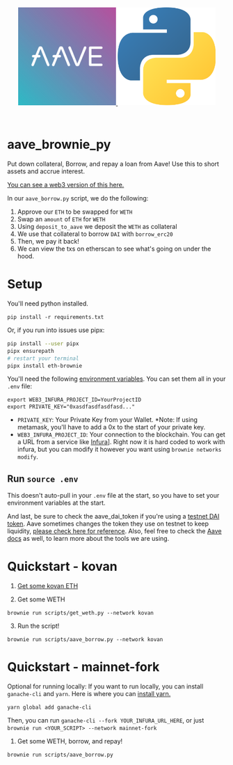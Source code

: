 <br/>
<p align="center">
<a href="https://chain.link" target="_blank">
<img src="https://raw.githubusercontent.com/PatrickAlphaC/aave_brownie_py/main/img/aave.png" width="225" alt="Python + Aave">
<img src="https://raw.githubusercontent.com/PatrickAlphaC/aave_brownie_py/main/img/python.png" width="225" alt="Python + Aave">
</a>
</p>
<br/>

# aave_brownie_py

Put down collateral, Borrow, and repay a loan from Aave! Use this to short assets and accrue interest. 

[You can see a web3 version of this here. ](https://github.com/PatrickAlphaC/aave_web3_py)

In our `aave_borrow.py` script, we do the following:

1. Approve our `ETH` to be swapped for `WETH`
2. Swap an `amount` of `ETH` for `WETH`
3. Using `deposit_to_aave` we deposit the `WETH` as collateral
4. We use that collateral to borrow `DAI` with `borrow_erc20`
5. Then, we pay it back! 
6. We can view the txs on etherscan to see what's going on under the hood. 


# Setup

You'll need python installed. 

```
pip install -r requirements.txt
```
Or, if you run into issues use pipx:
```bash
pip install --user pipx
pipx ensurepath
# restart your terminal
pipx install eth-brownie
```

You'll need the following [environment variables](https://www.twilio.com/blog/2017/01/how-to-set-environment-variables.html). You can set them all in your `.env` file:

```
export WEB3_INFURA_PROJECT_ID=YourProjectID
export PRIVATE_KEY="0xasdfasdfasdfasd..."
```

- `PRIVATE_KEY`: Your Private Key from your Wallet. *Note: If using metamask, you'll have to add a 0x to the start of your private key.
- `WEB3_INFURA_PROJECT_ID`: Your connection to the blockchain. You can get a URL from a service like [Infura](https://infura.io/)]. Right now it is hard coded to work with infura, but you can modify it however you want using `brownie networks modify`. 

## Run `source .env`

This doesn't auto-pull in your `.env` file at the start, so you have to set your environment variables at the start. 

And last, be sure to check the aave_dai_token if you're using a [testnet DAI token](https://docs.aave.com/developers/deployed-contracts/deployed-contracts0).  Aave sometimes changes the token they use on testnet to keep liquidity, [please check here for reference](https://aave.github.io/aave-addresses/kovan.json). 
Also, feel free to check the [Aave docs](https://docs.aave.com/developers/the-core-protocol/lendingpool) as well, to learn more about the tools we are using. 

# Quickstart - kovan

1. [Get some kovan ETH](https://faucet.kovan.network/)

2. Get some WETH

```
brownie run scripts/get_weth.py --network kovan
```

3. Run the script!

```
brownie run scripts/aave_borrow.py --network kovan
```


# Quickstart - mainnet-fork


Optional for running locally:
If you want to run locally, you can install `ganache-cli` and `yarn`. Here is where you can [install yarn.](https://classic.yarnpkg.com/en/docs/install/#mac-stable)

```
yarn global add ganache-cli
```

Then, you can run `ganache-cli --fork YOUR_INFURA_URL_HERE`, or just `brownie run <YOUR_SCRIPT> --network mainnet-fork`

1. Get some WETH, borrow, and repay!

```
brownie run scripts/aave_borrow.py
```
